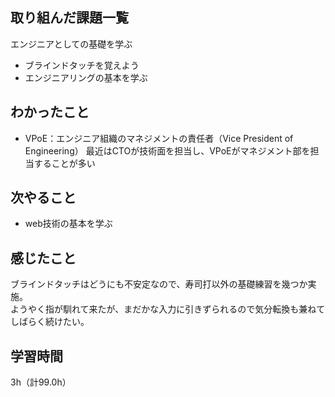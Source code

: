 ## 取り組んだ課題一覧
エンジニアとしての基礎を学ぶ
- ブラインドタッチを覚えよう
- エンジニアリングの基本を学ぶ

## わかったこと
- VPoE：エンジニア組織のマネジメントの責任者（Vice President of Engineering）
最近はCTOが技術面を担当し、VPoEがマネジメント部を担当することが多い

## 次やること
- web技術の基本を学ぶ

## 感じたこと
ブラインドタッチはどうにも不安定なので、寿司打以外の基礎練習を幾つか実施。  
ようやく指が馴れて来たが、まだかな入力に引きずられるので気分転換も兼ねてしばらく続けたい。


## 学習時間
3h（計99.0h）
